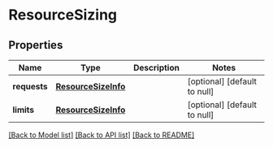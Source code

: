 # ResourceSizing
## Properties

Name | Type | Description | Notes
------------ | ------------- | ------------- | -------------
**requests** | [**ResourceSizeInfo**](ResourceSizeInfo.md) |  | [optional] [default to null]
**limits** | [**ResourceSizeInfo**](ResourceSizeInfo.md) |  | [optional] [default to null]

[[Back to Model list]](../README.md#documentation-for-models) [[Back to API list]](../README.md#documentation-for-api-endpoints) [[Back to README]](../README.md)

